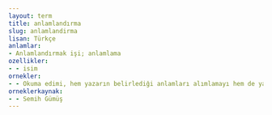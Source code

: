 ```yaml
---
layout: term
title: anlamlandırma
slug: anlamlandirma
lisan: Türkçe
anlamlar:
- Anlamlandırmak işi; anlamlama
ozellikler:
- - isim
ornekler:
- - Okuma edimi, hem yazarın belirlediği anlamları alımlamayı hem de yazarın bıraktığı boşlukları, denetleyemediği alanları, metnin kendince edindiği suskuları anlamlandırmayı içerir.
orneklerkaynak:
- - Semih Gümüş
---
```

